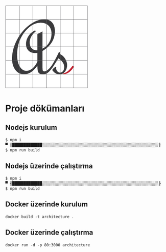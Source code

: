 # ![Logo](media/favicon.png)
# Proje dökümanları

## Nodejs kurulum
```shell
$ npm i
▀ ╢█████████████░░░░░░░░░░░░░░░░░░░░░░░░░░░░░░░░░░░░░░░░░░░░░░░░░░░╟
$ npm run build

```

## Nodejs üzerinde çalıştırma
```shell
$ npm i
▀ ╢█████████████░░░░░░░░░░░░░░░░░░░░░░░░░░░░░░░░░░░░░░░░░░░░░░░░░░░╟
$ npm run build

```

## Docker üzerinde kurulum
```docker
docker build -t architecture .
```

## Docker üzerinde çalıştırma
```
docker run -d -p 80:3000 architecture
```
